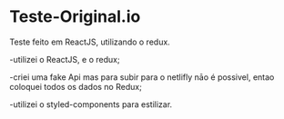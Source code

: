 # Teste-Original.io
Teste feito em ReactJS, utilizando o redux.

-utilizei o ReactJS, e o redux;

-criei uma fake Api mas para subir para o netlifly nāo é possivel, entao coloquei todos os dados no Redux;

-utilizei o styled-components para estilizar.

